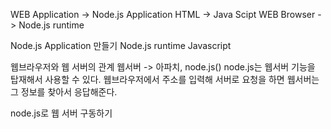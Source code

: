 
WEB Application -> Node.js Application
HTML -> Java Scipt
WEB Browser -> Node.js runtime


Node.js Application 만들기
Node.js runtime
Javascript

웹브라우저와 웹 서버의 관계
웹서버 -> 아파치, node.js()
node.js는 웹서버 기능을 탑재해서 사용할 수 있다.
웹브라우저에서 주소를 입력해 서버로 요청을 하면 웹서버는 그 정보를 찾아서 응답해준다.

node.js로 웹 서버 구동하기
